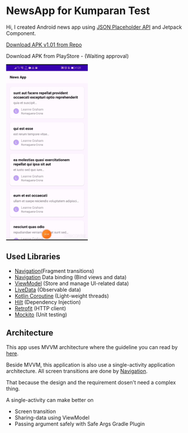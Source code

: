 # NewsApp for Kumparan Test
Hi, I created Android news app using <a href="https://jsonplaceholder.typicode.com/">JSON Placeholder API</a> and Jetpack Component.

[Download APK v1.01 from Repo](https://drive.google.com/file/d/1UNcE4V5cWeGj-xLjHlhcTxbqbaxpZwqX/view?usp=sharing)

Download APK from PlayStore - (Waiting approval)

<img src="https://github.com/aprealian/KumparanTest/blob/main/documentation/NewsApp-Preview.gif" alt="NewsApp Preview" height="480"/>

## Used Libraries

<ul>
<li><a href="https://developer.android.com/guide/navigation">Navigation</a>(Fragment transitions)</li>
<li><a href="">Navigation</a> Data binding (Bind views and data)</li>
<li><a href="https://developer.android.com/topic/libraries/architecture/viewmodel">ViewModel</a> (Store and manage UI-related data)</li>
<li><a href="https://developer.android.com/topic/libraries/architecture/livedata">LiveData</a> (Observable data)</li>
<li><a href="https://github.com/Kotlin/kotlinx.coroutines">Kotlin Coroutine</a> (Light-weight threads)</li>
<li><a href="https://dagger.dev/hilt/">Hilt</a> (Dependency Injection)</li>
<li><a href="https://github.com/square/retrofit">Retrofit</a> (HTTP client)</li>
<li><a href="https://github.com/mockito/mockito">Mockito</a> (Unit testing)</li>
</ul>

## Architecture

This app uses MVVM architecture where the guideline you can read by <a href="https://developer.android.com/jetpack/docs/guide">here</a>.

Beside MVVM, this application is also use a single-activity application architecture. All screen transitions are done by <a href="https://developer.android.com/guide/navigation?hl=ja">Navigation</a>.

That because the design and the requirement dosen't need a complex thing. 

A single-activity can make better on 
<ul>
<li>Screen transition</li>
<li>Sharing-data using ViewModel</li>
<li>Passing argument safely with Safe Args Gradle Plugin</li>
</ul>






